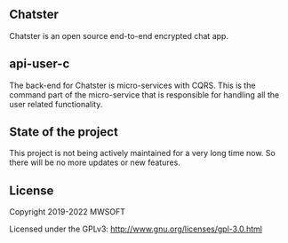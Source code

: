 ## Chatster
Chatster is an open source end-to-end encrypted chat app.

## api-user-c
The back-end for Chatster is micro-services with CQRS. This is the command part of the micro-service 
that is responsible for handling all the user related functionality.

## State of the project
This project is not being actively maintained for a very long time now. So there will be no more updates or new features.

## License
Copyright 2019-2022 MWSOFT

Licensed under the GPLv3: http://www.gnu.org/licenses/gpl-3.0.html
